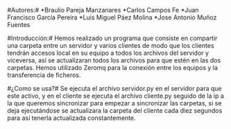 #Autores:#
*Braulio Pareja Manzanares
*Carlos Campos Fe
*Juan Francisco García Pereira
*Luis Miguel Páez Molina
*Jose Antonio Muñoz Fuentes

#Introducción:#
Hemos realizado un programa que consiste en compartir una carpeta entre un servidor y varios
clientes de modo que los clientes tendrán accesos local en su equipo a todos los archivos del
servidor y viceversa, así se actualizaran todos los archivos para que estén en las dos carpetas.
Hemos utilizado Zeromq para la conexión entre los equipos y la transferencia de ficheros.

#¿Como se usa?#
Se ejecuta el archivo servidor.py en el servidor para que este activo, y en el cliente se
ejecuta el archivo cliente.py seguido de la ip a la que queremos sincronizar para empezar a
sincronizar las carpetas, si se deja ejecutándose se actualizara la carpeta del cliente cada diez
segundos para así tenerla actualizada constantemente.

